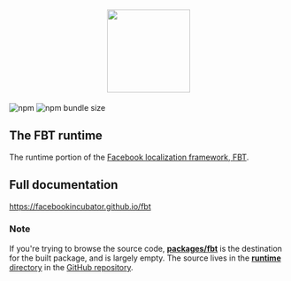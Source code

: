 <h1 align="center">
  <img src="https://facebookincubator.github.io/fbt/img/fbt.png" height="150" width="150"/>
</h1>

![npm](https://img.shields.io/npm/v/fbt)
![npm bundle size](https://img.shields.io/bundlephobia/minzip/fbt)

## The FBT runtime
The runtime portion of the [Facebook localization framework, FBT](https://github.com/facebookincubator/fbt).

## Full documentation
https://facebookincubator.github.io/fbt

### Note

If you're trying to browse the source code,
[**packages/fbt**](https://github.com/facebookincubator/fbt/tree/master/packages/fbt)
is the destination for the built package, and is largely empty.  The source
lives in the
[**runtime** directory](https://github.com/facebookincubator/fbt/tree/master/runtime)
in the [GitHub repository](https://github.com/facebookincubator/fbt).
